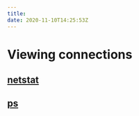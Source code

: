 ```yaml
---
title: 
date: 2020-11-10T14:25:53Z
---
```


# Viewing connections

## [netstat](20201011164848-netstat.md)

## [ps](20201110144453-ps.md)

